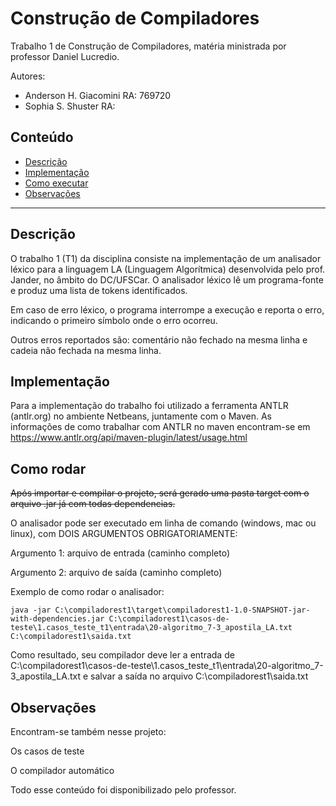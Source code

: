 # Construção de Compiladores

Trabalho 1 de Construção de Compiladores, matéria ministrada por professor Daniel Lucredio.

Autores: 
- Anderson H. Giacomini RA: 769720
- Sophia S. Shuster RA: 

## Conteúdo
- [Descrição](#descricao)
- [Implementação](#implementacao)
- [Como executar](#como)
- [Observações](#obs)

*******

<div id='descricao'>

## Descrição

O trabalho 1 (T1) da disciplina consiste na implementação de um analisador léxico para a linguagem LA (Linguagem Algorítmica) desenvolvida pelo prof. Jander, no âmbito do DC/UFSCar. O analisador léxico lê um programa-fonte e produz uma lista de tokens identificados.
  
Em caso de erro léxico, o programa interrompe a execução e reporta o erro, indicando o primeiro símbolo onde o erro ocorreu.
  
Outros erros reportados são: comentário não fechado na mesma linha e cadeia não fechada na mesma linha.

<div id='implementacao'>

## Implementação

Para a implementação do trabalho foi utilizado a ferramenta ANTLR (antlr.org) no ambiente Netbeans, juntamente com o Maven. As informações de como trabalhar com ANTLR no maven encontram-se em https://www.antlr.org/api/maven-plugin/latest/usage.html

<div id='como'>

## Como rodar

<strike>Após importar e compilar o projeto, será gerado uma pasta target com o arquivo .jar já com todas dependencias.</strike>
  
O analisador pode ser executado em linha de comando (windows, mac ou linux), com DOIS ARGUMENTOS OBRIGATORIAMENTE:
  
Argumento 1: arquivo de entrada (caminho completo)
  
Argumento 2: arquivo de saída (caminho completo)

Exemplo de como rodar o analisador:

```
java -jar C:\compiladorest1\target\compiladorest1-1.0-SNAPSHOT-jar-with-dependencies.jar C:\compiladorest1\casos-de-teste\1.casos_teste_t1\entrada\20-algoritmo_7-3_apostila_LA.txt C:\compiladorest1\saida.txt
```

Como resultado, seu compilador deve ler a entrada de C:\compiladorest1\casos-de-teste\1.casos_teste_t1\entrada\20-algoritmo_7-3_apostila_LA.txt e salvar a saída no arquivo C:\compiladorest1\saida.txt

<div id='obs'>

## Observações

Encontram-se também nesse projeto:
  
Os casos de teste 
  
O compilador automático 

Todo esse conteúdo foi disponibilizado pelo professor. 

